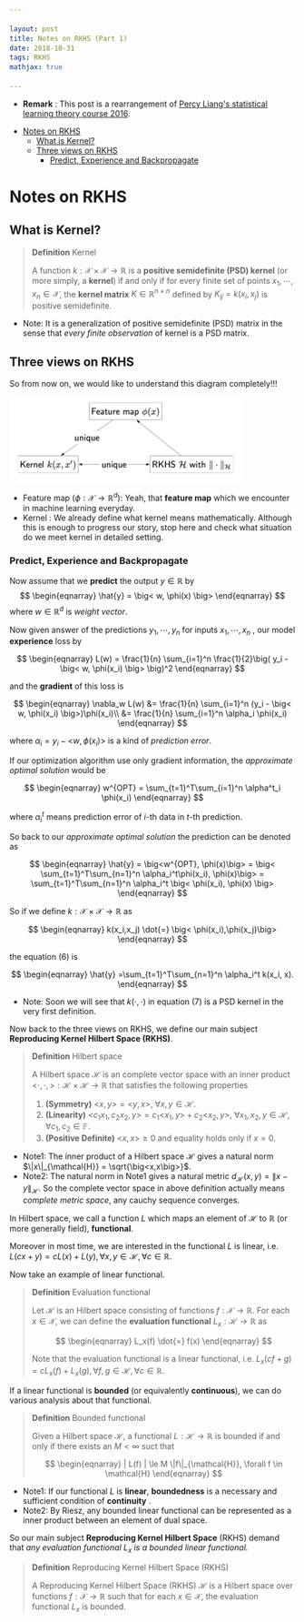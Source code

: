 ```yaml
---

layout: post
title: Notes on RKHS (Part 1)
date: 2018-10-31
tags: RKHS
mathjax: true

---
```


* **Remark** : This post is a rearrangement of [Percy Liang's statistical learning theory course 2016](https://web.stanford.edu/class/cs229t/notes.pdf).

- [Notes on RKHS](#notes-on-rkhs)
  * [What is Kernel?](#what-is-kernel-)
  * [Three views on RKHS](#three-views-on-rkhs)
    + [Predict, Experience and Backpropagate](#predict--experience-and-backpropagate)

# Notes on RKHS

## What is Kernel?

> **Definition** Kernel
>
> A function $k: \mathcal{X} \times \mathcal{X} \rightarrow \mathbb{R}$ is a **positive semidefinite (PSD) kernel** (or more simply, a **kernel**) if and only if for every finite set of points $x_1, \cdots, x_n \in \mathcal{X}$, the **kernel matrix** $K \in \mathbb{R}^{n \times n}$ defined by $K_{ij} = k(x_i, x_j)$ is positive semidefinite.

* Note: It is a generalization of positive semidefinite (PSD) matrix in the sense that *every finite observation* of kernel is a PSD matrix.

## Three views on RKHS

So from now on, we would like to understand this diagram completely!!!

<img src="img/three_view.png" height="150px">

* Feature map $(\phi : \mathcal{X}\rightarrow \mathbb{R}^d)$: Yeah, that **feature map** which we encounter in machine learning everyday.
* Kernel : We already define what kernel means mathematically. Although this is enough to progress our story, stop here and check what situation do we meet kernel in detailed setting.

### Predict, Experience and Backpropagate

Now assume that we **predict** the output $y \in \mathbb{R}$ by
$$
\begin{eqnarray}
\hat{y} = \big< w, \phi(x) \big>
\end{eqnarray}
$$
where $w \in \mathbb{R}^d$ is *weight vector*.

Now given answer of the predictions $y_1, \cdots, y_n$ for inputs $x_1, \cdots, x_n$ , our model **experience** loss by


$$
\begin{eqnarray}
L(w) = \frac{1}{n} \sum_{i=1}^n \frac{1}{2}\big( y_i - \big< w, \phi(x_i) \big> \big)^2
\end{eqnarray}
$$


and the **gradient** of this loss is


$$
\begin{eqnarray}
\nabla_w L(w) &= \frac{1}{n} \sum_{i=1}^n (y_i - \big< w, \phi(x_i) \big>)\phi(x_i)\\
&= \frac{1}{n} \sum_{i=1}^n \alpha_i \phi(x_i)
\end{eqnarray}
$$


where $\alpha_i = y_i - \big< w, \phi(x_i) \big>$ is a kind of *prediction error*.

If our optimization algorithm use only gradient information, the *approximate optimal solution* would be


$$
\begin{eqnarray}
w^{OPT} = \sum_{t=1}^T\sum_{i=1}^n \alpha^t_i \phi(x_i)
\end{eqnarray}
$$



where $\alpha_i^t$ means prediction error of $i$-th data in $t$-th prediction.

So back to our *approximate optimal solution* the prediction can be denoted as


$$
\begin{eqnarray}
\hat{y} = \big<w^{OPT}, \phi(x)\big> = \big< \sum_{t=1}^T\sum_{n=1}^n \alpha_i^t\phi(x_i), \phi(x)\big> = \sum_{t=1}^T\sum_{n=1}^n \alpha_i^t \big< \phi(x_i), \phi(x) \big>
\end{eqnarray}
$$


So if we define $k: \mathcal{X} \times \mathcal{X} \rightarrow \mathbb{R}$ as 


$$
\begin{eqnarray}
k(x_i,x_j) \dot{=} \big< \phi(x_i),\phi(x_j)\big>
\end{eqnarray}
$$


the equation (6) is 


$$
\begin{eqnarray}
\hat{y} =\sum_{t=1}^T\sum_{n=1}^n \alpha_i^t k(x_i, x).
\end{eqnarray}
$$



* Note: Soon we will see that $k(\cdot, \cdot)$ in equation (7) is a PSD kernel in the very first definition.



Now back to the three views on RKHS, we define our main subject **Reproducing Kernel Hilbert Space (RKHS)**.



> **Definition** Hilbert space
>
> A Hilbert space $\mathcal{H}$ is an complete vector space with an inner product $\big<\cdot, \cdot, \big>: \mathcal{H} \times \mathcal{H} \rightarrow \mathbb{R}$ that satisfies the following properties
>
> 1. **(Symmetry)** $\big< x, y \big> = \big< y, x \big>$,  $\forall x, y \in \mathcal{H}$.
> 2. **(Linearity)** $\big<c_1x_1, c_2x_2, y\big> = c_1 \big< x_1, y\big> + c_2 \big< x_2, y\big>$,  $\forall x_1,x_2,y \in \mathcal{H}, \forall c_1, c_2 \in \mathbb{F}$.
> 3. **(Positive Definite)** $\big< x, x \big> \ge 0$ and equality holds only if $x = 0$.

* Note1: The inner product of a Hilbert space $\mathcal{H}$ gives a natural norm $\|x\|_{\mathcal{H}} = \sqrt{\big<x,x\big>}$.
* Note2: The natural norm in Note1 gives a natural metric $d_{\mathcal{H}}(x,y) = \|x-y\|_{\mathcal{H}}$. So the complete vector space in above definition actually means *complete metric space*, any cauchy sequence converges. 

In Hilbert space, we call a function $L$ which maps an element of $\mathcal{H}$ to $\mathbb{R}$ (or more generally field), **functional**.

Moreover in most time, we are interested in the functional  $L$ is linear, i.e. $L(cx + y)  = cL(x) + L(y), \forall x, y \in \mathcal{H}, \forall c \in \mathbb{R}$.

Now take an example of linear functional.

> **Definition** Evaluation functional
>
> Let $\mathcal{H}$ is an Hilbert space consisting of functions $f: \mathcal{X} \rightarrow \mathbb{R}$. For each $x \in \mathcal{X}$, we can define the **evaluation functional** $L_x : \mathcal{H} \rightarrow \mathbb{R}$ as
>
>
> $$
> \begin{eqnarray}
> L_x(f) \dot{=} f(x)
> \end{eqnarray}
> $$
>
>
> Note that the evaluation functional is a linear functional, i.e. $L_x(cf + g) = c L_x(f) + L_x(g), \forall f,g \in \mathcal{H}, \forall c \in \mathbb{R}$.



If a linear functional is **bounded** (or equivalently **continuous**), we can do various analysis about that functional.

> **Definition** Bounded functional
>
> Given a Hilbert space $\mathcal{H}$, a functional $L : \mathcal{H} \rightarrow \mathbb{R}$ is bounded if and only if there exists an $M < \infty$ suct that 
>
>
> $$
> \begin{eqnarray}
> | L(f) | \le M \|f\|_{\mathcal{H}}, \forall f \in \mathcal{H}
> \end{eqnarray}
> $$
>

* Note1: If our functional $L$ is **linear**,  **boundedness** is a necessary and sufficient condition of  **continuity** .
* Note2: By Riesz, any bounded linear functional can be represented as a inner product between an element of dual space.

So our main subject **Reproducing Kernel Hilbert Space** (RKHS) demand that *any evaluation functional $L_x$ is a bounded linear functional.*

> **Definition** Reproducing Kernel Hilbert Space (RKHS)
>
> A Reproducing Kernel Hilbert Space (RKHS) $\mathcal{H}$ is a Hilbert space over functions $f : \mathcal{X} \rightarrow \mathbb{R}$ such that for each $x \in \mathcal{X}$, the evaluation functional $L_x$ is bounded.

